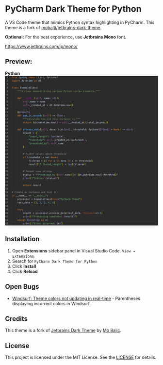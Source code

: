 # PyCharm Dark Theme for Python

A VS Code theme that mimics Python syntax highlighting in PyCharm. This theme is a fork of [mobalti/jetbrains-dark-theme](https://github.com/mobalti/jetbrains-dark-theme).

**Optional:** For the best experience, use **Jetbrains Mono** font.

https://www.jetbrains.com/lp/mono/

## Preview:

**Python**
![Screenshot Python](https://raw.githubusercontent.com/gabemahoney/jetbrains-dark-theme/main/preview_images/python_example_screenshot.png)

## Installation

1. Open **Extensions** sidebar panel in Visual Studio Code. `View → Extensions`
1. Search for `PyCharm Dark Theme for Python`
1. Click **Install**
1. Click **Reload**

## Open Bugs

- [Windsurf: Theme colors not updating in real-time](https://help.codeium.com/hc/en-us/requests/11567) - Parentheses displaying incorrect colors in Windsurf.

## Credits

This theme is a fork of [Jetbrains Dark Theme](https://github.com/mobalti/jetbrains-dark-theme) by [Mo Balić](https://github.com/mobalti).

## License

This project is licensed under the MIT License. See the [LICENSE](https://github.com/mobalti/jetbrains-dark-theme/blob/main/LICENSE.txt) for details.
